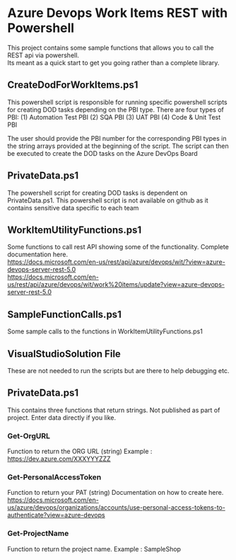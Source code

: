 # Azure Devops Work Items REST with Powershell
This project contains some sample functions that allows you to call the REST api via powershell.  
Its meant as a quick start to get you going rather than a complete library.

## CreateDodForWorkItems.ps1
This powershell script is responsible for running specific powershell scripts for creating DOD tasks depending on the PBI type. There are four types of PBI: 
(1) Automation Test PBI
(2) SQA PBI
(3) UAT PBI
(4) Code & Unit Test PBI

The user should provide the PBI number for the corresponding PBI types in the string arrays provided at the beginning of the script.
The script can then be executed to create the DOD tasks on the Azure DevOps Board


## PrivateData.ps1
The powershell script for creating DOD tasks is dependent on PrivateData.ps1. This powershell script is not available on github as it contains sensitive data specific to each team




## WorkItemUtilityFunctions.ps1
Some functions to call rest API showing some of the functionality.  Complete documentation here.  
https://docs.microsoft.com/en-us/rest/api/azure/devops/wit/?view=azure-devops-server-rest-5.0  
https://docs.microsoft.com/en-us/rest/api/azure/devops/wit/work%20items/update?view=azure-devops-server-rest-5.0  

## SampleFunctionCalls.ps1
Some sample calls to the functions in WorkItemUtilityFunctions.ps1

## VisualStudioSolution File
These are not needed to run the scripts but are there to help debugging etc.

## PrivateData.ps1
This contains three functions that return strings.  Not published as part of project.  Enter data directly if you like.

### Get-OrgURL
Function to return the ORG URL (string)
Example : https://dev.azure.com/XXXYYYZZZ

### Get-PersonalAccessToken
Function to return your PAT (string)
Documentation on how to create here.   
https://docs.microsoft.com/en-us/azure/devops/organizations/accounts/use-personal-access-tokens-to-authenticate?view=azure-devops

### Get-ProjectName
Function to return the project name.
Example : SampleShop

